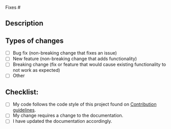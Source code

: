 <!--- What issue does this PR fix? Add the issue number next to '#'. If more than one, separate by commas and add additional hashes next to each issue. -->
Fixes #

## Description
<!--- In one to three sentences, describe what was changed in the code regarding the issue(s) tackled. -->


## Types of changes
<!--- What types of changes does your code introduce? Put an `x` in all the boxes that apply: -->
- [ ] Bug fix (non-breaking change that fixes an issue)
- [ ] New feature (non-breaking change that adds functionality)
- [ ] Breaking change (fix or feature that would cause existing functionality to not work as expected)
- [ ] Other <!--- Specify below -->

## Checklist:
<!--- Go over all the following points, and put an `x` in all the boxes that apply. -->
- [ ] My code follows the code style of this project found on [Contribution guidelines](https://github.com/SHPEUCF/shpeucfapp/wiki/Contribution-guidelines).
- [ ] My change requires a change to the documentation.
- [ ] I have updated the documentation accordingly.